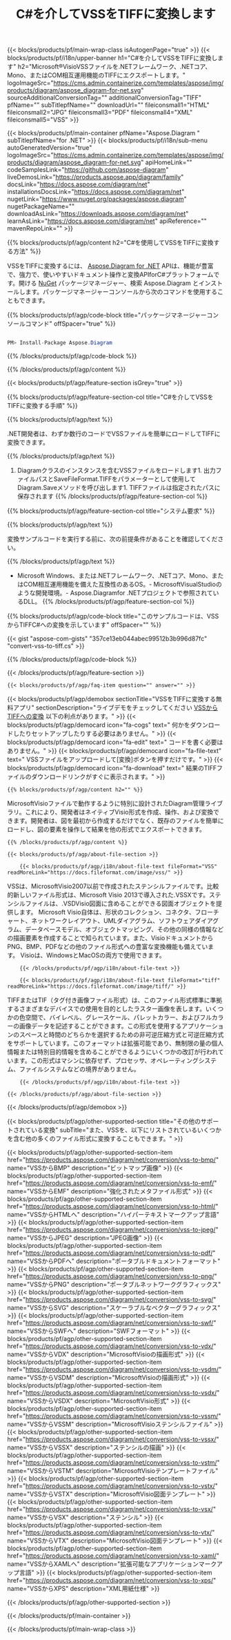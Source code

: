 ﻿---
title: C#を介してVSSをTIFFに変換します 
weight: 4280
url: /ja/net/conversion/vss-to-tiff/ 
description: VSSからTIFFC#への変換のサンプルコード。 VB .NET、Asp .NET、または任意の.NETベースのアプリケーション内でのバッチVSSファイルからTIFFへの変換にはAPIサンプルコードを使用します。
---
{{< blocks/products/pf/main-wrap-class isAutogenPage="true" >}}
{{< blocks/products/pf/i18n/upper-banner h1="C#を介してVSSをTIFFに変換します" h2="Microsoft®VisioVSSファイルを.NETフレームワーク、.NETコア、Mono、またはCOM相互運用機能のTIFFにエクスポートします。" logoImageSrc="https://cms.admin.containerize.com/templates/aspose/img/products/diagram/aspose_diagram-for-net.svg" sourceAdditionalConversionTag="" additionalConversionTag="TIFF" pfName="" subTitlepfName="" downloadUrl="" fileiconsmall1="HTML" fileiconsmall2="JPG" fileiconsmall3="PDF" fileiconsmall4="XML" fileiconsmall5="VSS" >}}

{{< blocks/products/pf/main-container pfName="Aspose.Diagram " subTitlepfName="for .NET" >}}
{{< blocks/products/pf/i18n/sub-menu autoGeneratedVersion="true" logoImageSrc="https://cms.admin.containerize.com/templates/aspose/img/products/diagram/aspose_diagram-for-net.svg" apiHomeLink="" codeSamplesLink="https://github.com/aspose-diagram" liveDemosLink="https://products.aspose.app/diagram/family" docsLink="https://docs.aspose.com/diagram/net" installationsDocsLink="https://docs.aspose.com/diagram/net" nugetLink="https://www.nuget.org/packages/aspose.diagram" nugetPackageName="" downloadAsLink="https://downloads.aspose.com/diagram/net" learnAsLink="https://docs.aspose.com/diagram/net" apiReference="" mavenRepoLink="" >}}

{{% blocks/products/pf/agp/content h2="C#を使用してVSSをTIFFに変換する方法" %}}

 VSSをTIFFに変換するには、
 [Aspose.Diagram for .NET](https://products.aspose.com/diagram/net) 
 APIは、機能が豊富で、強力で、使いやすいドキュメント操作と変換APIforC#プラットフォームです。開ける
 [NuGet](https://www.nuget.org/packages/aspose.diagram) 
 パッケージマネージャー、検索
 Aspose.Diagram 
 とインストールします。パッケージマネージャーコンソールから次のコマンドを使用することもできます。

{{% blocks/products/pf/agp/code-block title="パッケージマネージャーコンソールコマンド" offSpacer="true" %}}

```cs

PM> Install-Package Aspose.Diagram


```

{{% /blocks/products/pf/agp/code-block %}}

{{% /blocks/products/pf/agp/content %}}

{{< blocks/products/pf/agp/feature-section isGrey="true" >}}

{{% blocks/products/pf/agp/feature-section-col title="C#を介してVSSをTIFFに変換する手順" %}}

{{% blocks/products/pf/agp/text %}}

 .NET開発者は、わずか数行のコードでVSSファイルを簡単にロードしてTIFFに変換できます。

{{% /blocks/products/pf/agp/text %}}

1. Diagramクラスのインスタンスを含むVSSファイルをロードします1. 出力ファイルパスとSaveFileFormat.TIFFをパラメーターとして使用してDiagram.Saveメソッドを呼び出します1. TIFFファイルは指定されたパスに保存されます
{{% /blocks/products/pf/agp/feature-section-col %}}

{{% blocks/products/pf/agp/feature-section-col title="システム要求" %}}

{{% blocks/products/pf/agp/text %}}

 変換サンプルコードを実行する前に、次の前提条件があることを確認してください。

{{% /blocks/products/pf/agp/text %}}

- Microsoft Windows、または.NETフレームワーク、.NETコア、Mono、またはCOM相互運用機能を備えた互換性のあるOS。- MicrosoftVisualStudioのような開発環境。- Aspose.Diagramfor .NETプロジェクトで参照されているDLL。
{{% /blocks/products/pf/agp/feature-section-col %}}

{{% blocks/products/pf/agp/code-block title="このサンプルコードは、VSSからTIFFC#への変換を示しています" offSpacer="" %}}

{{< gist "aspose-com-gists" "357ce13eb044abec99512b3b996d87fc" "convert-vss-to-tiff.cs" >}}

{{% /blocks/products/pf/agp/code-block %}}

{{< /blocks/products/pf/agp/feature-section >}}

    {{< blocks/products/pf/agp/faq-item question="" answer="" >}}
 

<!-- aboutfile Starts -->

{{< blocks/products/pf/agp/demobox sectionTitle="VSSをTIFFに変換する無料アプリ" sectionDescription="ライブデモをチェックしてください [VSSからTIFFへの変換](https://products.aspose.app/diagram/conversion/vss-to-tiff) 以下の利点があります。" >}}
        {{< blocks/products/pf/agp/democard icon="fa-cogs" text=" 何かをダウンロードしたりセットアップしたりする必要はありません。" >}}
        {{< blocks/products/pf/agp/democard icon="fa-edit" text=" コードを書く必要はありません。" >}}
        {{< blocks/products/pf/agp/democard icon="fa-file-text" text=" VSSファイルをアップロードして[変換]ボタンを押すだけです。" >}}
        {{< blocks/products/pf/agp/democard icon="fa-download" text=" 結果のTIFFファイルのダウンロードリンクがすぐに表示されます。" >}}

    {{% blocks/products/pf/agp/content h2="" %}}

 MicrosoftVisioファイルで動作するように特別に設計されたDiagram管理ライブラリ。これにより、開発者はネイティブVisio形式を作成、操作、および変換できます。開発者は、図を最初から作成するだけでなく、既存のファイルを簡単にロードし、図の要素を操作して結果を他の形式でエクスポートできます。



    {{% /blocks/products/pf/agp/content %}}

    {{< blocks/products/pf/agp/about-file-section >}}

        {{< blocks/products/pf/agp/i18n/about-file-text fileFormat="VSS" readMoreLink="https://docs.fileformat.com/image/vss/" >}}
VSSは、MicrosoftVisio2007以前で作成されたステンシルファイルです。比較的新しいファイル形式は、Microsoft Visio 2013で導入された.VSSXです。ステンシルファイルは、.VSDVisio図面に含めることができる図面オブジェクトを提供します。 Microsoft Visio自体は、形状のコレクション、コネクタ、フローチャート、ネットワークレイアウト、UMLダイアグラム、ソフトウェアダイアグラム、データベースモデル、オブジェクトマッピング、その他の同様の情報などの描画要素を作成することで知られています。また、VisioドキュメントからPNG、BMP、PDFなどの他のファイル形式への豊富な変換機能も備えています。 Visioは、WindowsとMacOSの両方で使用できます。

        {{< /blocks/products/pf/agp/i18n/about-file-text >}}

        {{< blocks/products/pf/agp/i18n/about-file-text fileFormat="tiff" readMoreLink="https://docs.fileformat.com/image/tiff/" >}}
TIFFまたはTIF（タグ付き画像ファイル形式）は、このファイル形式標準に準拠するさまざまなデバイスでの使用を目的としたラスター画像を表します。いくつかの色空間で、バイレベル、グレースケール、パレットカラー、およびフルカラーの画像データを記述することができます。この形式を使用するアプリケーションのスペースと時間のどちらかを選択するための非可逆圧縮方式と可逆圧縮方式をサポートしています。このフォーマットは拡張可能であり、無制限の量の個人情報または特別目的情報を含めることができるようにいくつかの改訂が行われています。この形式はマシンに依存せず、プロセッサ、オペレーティングシステム、ファイルシステムなどの境界がありません。

        {{< /blocks/products/pf/agp/i18n/about-file-text >}}

    {{< /blocks/products/pf/agp/about-file-section >}}

{{< /blocks/products/pf/agp/demobox >}}

<!-- aboutfile Ends -->

{{< blocks/products/pf/agp/other-supported-section title="その他のサポートされている変換" subTitle="また、VSSを、以下にリストされているいくつかを含む他の多くのファイル形式に変換することもできます。" >}}

{{< blocks/products/pf/agp/other-supported-section-item href="https://products.aspose.com/diagram/net/conversion/vss-to-bmp/" name="VSSからBMP" description="ビットマップ画像" >}}
{{< blocks/products/pf/agp/other-supported-section-item href="https://products.aspose.com/diagram/net/conversion/vss-to-emf/" name="VSSからEMF" description="強化されたメタファイル形式" >}}
{{< blocks/products/pf/agp/other-supported-section-item href="https://products.aspose.com/diagram/net/conversion/vss-to-html/" name="VSSからHTMLへ" description="ハイパーテキストマークアップ言語" >}}
{{< blocks/products/pf/agp/other-supported-section-item href="https://products.aspose.com/diagram/net/conversion/vss-to-jpeg/" name="VSSからJPEG" description="JPEG画像" >}}
{{< blocks/products/pf/agp/other-supported-section-item href="https://products.aspose.com/diagram/net/conversion/vss-to-pdf/" name="VSSからPDFへ" description="ポータブルドキュメントフォーマット" >}}
{{< blocks/products/pf/agp/other-supported-section-item href="https://products.aspose.com/diagram/net/conversion/vss-to-png/" name="VSSからPNG" description="ポータブルネットワークグラフィックス" >}}
{{< blocks/products/pf/agp/other-supported-section-item href="https://products.aspose.com/diagram/net/conversion/vss-to-svg/" name="VSSからSVG" description="スケーラブルなベクターグラフィックス" >}}
{{< blocks/products/pf/agp/other-supported-section-item href="https://products.aspose.com/diagram/net/conversion/vss-to-swf/" name="VSSからSWFへ" description="SWFフォーマット" >}}
{{< blocks/products/pf/agp/other-supported-section-item href="https://products.aspose.com/diagram/net/conversion/vss-to-vdx/" name="VSSからVDX" description="MicrosoftVisioの描画形式" >}}
{{< blocks/products/pf/agp/other-supported-section-item href="https://products.aspose.com/diagram/net/conversion/vss-to-vsdm/" name="VSSからVSDM" description="MicrosoftVisioの描画形式" >}}
{{< blocks/products/pf/agp/other-supported-section-item href="https://products.aspose.com/diagram/net/conversion/vss-to-vsdx/" name="VSSからVSDX" description="MicrosoftVisio形式" >}}
{{< blocks/products/pf/agp/other-supported-section-item href="https://products.aspose.com/diagram/net/conversion/vss-to-vssm/" name="VSSからVSSM" description="MicrosoftVisioステンシルファイル" >}}
{{< blocks/products/pf/agp/other-supported-section-item href="https://products.aspose.com/diagram/net/conversion/vss-to-vssx/" name="VSSからVSSX" description="ステンシルの描画" >}}
{{< blocks/products/pf/agp/other-supported-section-item href="https://products.aspose.com/diagram/net/conversion/vss-to-vstm/" name="VSSからVSTM" description="MicrosoftVisioテンプレートファイル" >}}
{{< blocks/products/pf/agp/other-supported-section-item href="https://products.aspose.com/diagram/net/conversion/vss-to-vstx/" name="VSSからVSTX" description="MicrosoftVisio図面テンプレート" >}}
{{< blocks/products/pf/agp/other-supported-section-item href="https://products.aspose.com/diagram/net/conversion/vss-to-vsx/" name="VSSからVSX" description="ステンシル" >}}
{{< blocks/products/pf/agp/other-supported-section-item href="https://products.aspose.com/diagram/net/conversion/vss-to-vtx/" name="VSSからVTX" description="MicrosoftVisio図面テンプレート" >}}
{{< blocks/products/pf/agp/other-supported-section-item href="https://products.aspose.com/diagram/net/conversion/vss-to-xaml/" name="VSSからXAMLへ" description="拡張可能なアプリケーションマークアップ言語" >}}
{{< blocks/products/pf/agp/other-supported-section-item href="https://products.aspose.com/diagram/net/conversion/vss-to-xps/" name="VSSからXPS" description="XML用紙仕様" >}}

{{< /blocks/products/pf/agp/other-supported-section >}}

{{< /blocks/products/pf/main-container >}}
    
{{< /blocks/products/pf/main-wrap-class >}}